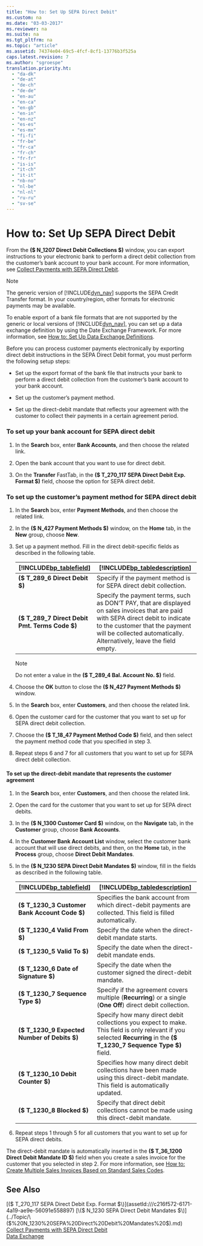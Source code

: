 ```yaml
---
title: "How to: Set Up SEPA Direct Debit"
ms.custom: na
ms.date: "03-03-2017"
ms.reviewer: na
ms.suite: na
ms.tgt_pltfrm: na
ms.topic: "article"
ms.assetid: 74374e04-69c5-4fcf-8cf1-13776b3f525a
caps.latest.revision: 7
ms.author: "sgroespe"
translation.priority.ht: 
  - "da-dk"
  - "de-at"
  - "de-ch"
  - "de-de"
  - "en-au"
  - "en-ca"
  - "en-gb"
  - "en-in"
  - "en-nz"
  - "es-es"
  - "es-mx"
  - "fi-fi"
  - "fr-be"
  - "fr-ca"
  - "fr-ch"
  - "fr-fr"
  - "is-is"
  - "it-ch"
  - "it-it"
  - "nb-no"
  - "nl-be"
  - "nl-nl"
  - "ru-ru"
  - "sv-se"
---
```

# How to: Set Up SEPA Direct Debit
From the **\($ N\_1207 Direct Debit Collections $\)** window, you can export instructions to your electronic bank to perform a direct debit collection from the customer’s bank account to your bank account. For more information, see [Collect Payments with SEPA Direct Debit](../Finance/collect-payments-with-sepa-direct-debit.md).  
  
> [!NOTE]  
>  The generic version of [!INCLUDE[dyn_nav](../ApplicationDesign/includes/dyn_nav_md.md)] supports the SEPA Credit Transfer format. In your country\/region, other formats for electronic payments may be available.  
>   
>  To enable export of a bank file formats that are not supported by the generic or local versions of [!INCLUDE[dyn_nav](../ApplicationDesign/includes/dyn_nav_md.md)], you can set up a data exchange definition by using the Date Exchange Framework. For more information, see [How to: Set Up Data Exchange Definitions](../BusinessFunctionality/DataExchange/how-to-set-up-data-exchange-definitions.md).  
  
 Before you can process customer payments electronically by exporting direct debit instructions in the SEPA Direct Debit format, you must perform the following setup steps:  
  
-   Set up the export format of the bank file that instructs your bank to perform a direct debit collection from the customer’s bank account to your bank account.  
  
-   Set up the customer’s payment method.  
  
-   Set up the direct\-debit mandate that reflects your agreement with the customer to collect their payments in a certain agreement period.  
  
### To set up your bank account for SEPA direct debit  
  
1.  In the **Search** box, enter **Bank Accounts**, and then choose the related link.  
  
2.  Open the bank account that you want to use for direct debit.  
  
3.  On the **Transfer** FastTab, in the **\($ T\_270\_117 SEPA Direct Debit Exp. Format $\)** field, choose the option for SEPA direct debit.  
  
### To set up the customer’s payment method for SEPA direct debit  
  
1.  In the **Search** box, enter **Payment Methods**, and then choose the related link.  
  
2.  In the **\($ N\_427 Payment Methods $\)** window, on the **Home** tab, in the **New** group, choose **New**.  
  
3.  Set up a payment method. Fill in the direct debit\-specific fields as described in the following table.  
  
    |[!INCLUDE[bp_tablefield](../ApplicationDesign/includes/bp_tablefield_md.md)]|[!INCLUDE[bp_tabledescription](../ApplicationDesign/includes/bp_tabledescription_md.md)]|  
    |---------------------------------|---------------------------------------|  
    |**\($ T\_289\_6 Direct Debit $\)**|Specify if the payment method is for SEPA direct debit collection.|  
    |**\($ T\_289\_7 Direct Debit Pmt. Terms Code $\)**|Specify the payment terms, such as DON’T PAY, that are displayed on sales invoices that are paid with SEPA direct debit to indicate to the customer that the payment will be collected automatically. Alternatively, leave the field empty.|  
  
    > [!NOTE]  
    >  Do not enter a value in the **\($ T\_289\_4 Bal. Account No. $\)** field.  
  
4.  Choose the **OK** button to close the **\($ N\_427 Payment Methods $\)** window.  
  
5.  In the **Search** box, enter **Customers**, and then choose the related link.  
  
6.  Open the customer card for the customer that you want to set up for SEPA direct debit collection.  
  
7.  Choose the **\($ T\_18\_47 Payment Method Code $\)** field, and then select the payment method code that you specified in step 3.  
  
8.  Repeat steps 6 and 7 for all customers that you want to set up for SEPA direct debit collection.  
  
#### To set up the direct\-debit mandate that represents the customer agreement  
  
1.  In the **Search** box, enter **Customers**, and then choose the related link.  
  
2.  Open the card for the customer that you want to set up for SEPA direct debits.  
  
3.  In the **\($ N\_1300 Customer Card $\)** window, on the **Navigate** tab, in the **Customer** group, choose **Bank Accounts**.  
  
4.  In the **Customer Bank Account List** window, select the customer bank account that will use direct debits, and then, on the **Home** tab, in the **Process** group, choose **Direct Debit Mandates**.  
  
5.  In the **\($ N\_1230 SEPA Direct Debit Mandates $\)** window, fill in the fields as described in the following table.  
  
    |[!INCLUDE[bp_tablefield](../ApplicationDesign/includes/bp_tablefield_md.md)]|[!INCLUDE[bp_tabledescription](../ApplicationDesign/includes/bp_tabledescription_md.md)]|  
    |---------------------------------|---------------------------------------|  
    |**\($ T\_1230\_3 Customer Bank Account Code $\)**|Specifies the bank account from which direct\-debit payments are collected. This field is filled automatically.|  
    |**\($ T\_1230\_4 Valid From $\)**|Specify the date when the direct\-debit mandate starts.|  
    |**\($ T\_1230\_5 Valid To $\)**|Specify the date when the direct\-debit mandate ends.|  
    |**\($ T\_1230\_6 Date of Signature $\)**|Specify the date when the customer signed the direct\-debit mandate.|  
    |**\($ T\_1230\_7 Sequence Type $\)**|Specify if the agreement covers multiple \(**Recurring**\) or a single \(**One Off**\) direct debit collection.|  
    |**\($ T\_1230\_9 Expected Number of Debits $\)**|Specify how many direct debit collections you expect to make. This field is only relevant if you selected **Recurring** in the **\($ T\_1230\_7 Sequence Type $\)** field.|  
    |**\($ T\_1230\_10 Debit Counter $\)**|Specifies how many direct debit collections have been made using this direct\-debit mandate. This field is automatically updated.|  
    |**\($ T\_1230\_8 Blocked $\)**|Specify that direct debit collections cannot be made using this direct\-debit mandate.|  
  
6.  Repeat steps 1 through 5 for all customers that you want to set up for SEPA direct debits.  
  
 The direct\-debit mandate is automatically inserted in the **\($ T\_36\_1200 Direct Debit Mandate ID $\)** field when you create a sales invoice for the customer that you selected in step 2. For more information, see [How to: Create Multiple Sales Invoices Based on Standard Sales Codes](../Finance/how-to-create-multiple-sales-invoices-based-on-standard-sales-codes.md).  
  
## See Also  
 [\($ T\_270\_117 SEPA Direct Debit Exp. Format $\)](assetId:///c216f572-6171-4a19-ae9e-56091e558897)   
 [\($ N\_1230 SEPA Direct Debit Mandates $\)](../Topic/\($%20N_1230%20SEPA%20Direct%20Debit%20Mandates%20$\).md)   
 [Collect Payments with SEPA Direct Debit](../Finance/collect-payments-with-sepa-direct-debit.md)   
 [Data Exchange](../BusinessFunctionality/DataExchange/data-exchange.md)